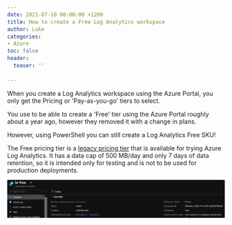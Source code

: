 ```yaml
---
date: 2021-07-10 00:00:00 +1200
title: How to create a Free Log Analytics workspace
author: Luke
categories:
- Azure
toc: false
header:
  teaser: ''

---
```

When you create a Log Analytics workspace using the Azure Portal, you only get the Pricing or 'Pay-as-you-go' tiers to select.

You use to be able to create a 'Free' tier using the Azure Portal roughly about a year ago, however they removed it with a change in plans.

However, using PowerShell you can still create a Log Analytics Free SKU!

The Free pricing tier is a [legacy pricing tier](https://go.microsoft.com/fwlink/?linkid=2093511) that is available for trying Azure Log Analytics. It has a data cap of 500 MB/day and only 7 days of data retention, so it is intended only for testing and is not to be used for production deployments. 

![](/uploads/log_analytics_free.png)